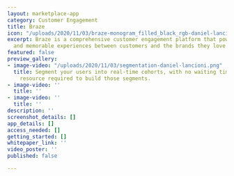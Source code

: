 ```yaml
---
layout: marketplace-app
category: Customer Engagement
title: Braze
icon: "/uploads/2020/11/03/braze-monogram_filled_black_rgb-daniel-lancioni.png"
excerpt: Braze is a comprehensive customer engagement platform that powers relevant
  and memorable experiences between customers and the brands they love.
featured: false
preview_gallery:
- image-video: "/uploads/2020/11/03/segmentation-daniel-lancioni.png"
  title: Segment your users into real-time cohorts, with no waiting times or engineering
    resource required to build those segments.
- image-video: ''
  title: ''
- image-video: ''
  title: ''
description: ''
screenshot_details: []
app_details: []
access_needed: []
getting_started: []
whitepaper_link: ''
video_poster: ''
published: false

---
```

